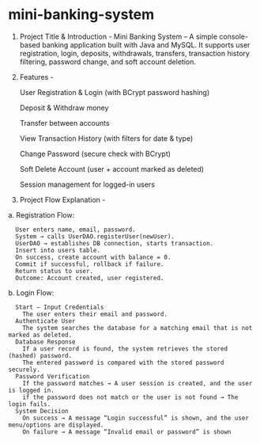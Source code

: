 # mini-banking-system

1. Project Title & Introduction - 
Mini Banking System – A simple console-based banking application built with Java and MySQL. It supports user registration, login, deposits, withdrawals, transfers, transaction history filtering, password change, and soft account deletion.

2. Features -

    User Registration & Login (with BCrypt password hashing)
    
    Deposit & Withdraw money
    
    Transfer between accounts
    
    View Transaction History (with filters for date & type)
    
    Change Password (secure check with BCrypt)
    
    Soft Delete Account (user + account marked as deleted)
    
    Session management for logged-in users

3. Project Flow Explanation -

a. Registration Flow:
  
      User enters name, email, password.
      System → calls UserDAO.registerUser(newUser).
      UserDAO → establishes DB connection, starts transaction.
      Insert into users table.
      On success, create account with balance = 0.
      Commit if successful, rollback if failure.
      Return status to user.
      Outcome: Account created, user registered.
      
b. Login Flow:

      Start – Input Credentials
        The user enters their email and password.
      Authenticate User
        The system searches the database for a matching email that is not marked as deleted.
      Database Response
        If a user record is found, the system retrieves the stored (hashed) password.
        The entered password is compared with the stored password securely.
      Password Verification
        If the password matches → A user session is created, and the user is logged in.
        if the password does not match or the user is not found → The login fails.
      System Decision
        On success → A message “Login successful” is shown, and the user menu/options are displayed.
        On failure → A message “Invalid email or password” is shown
